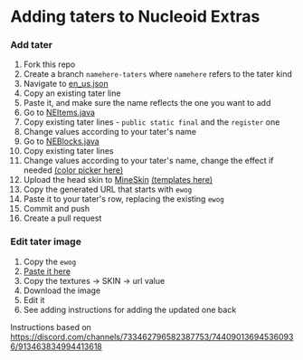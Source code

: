 # Adding taters to Nucleoid Extras

### Add tater

1. Fork this repo
2. Create a branch `namehere-taters` where `namehere` refers to the tater kind
3. Navigate to [en_us.json](https://github.com/NucleoidMC/nucleoid-extras/blob/1.17/src/main/resources/data/nucleoid_extras/lang/en_us.json)
4. Copy an existing tater line
5. Paste it, and make sure the name reflects the one you want to add
6. Go to [NEItems.java](https://github.com/NucleoidMC/nucleoid-extras/blob/1.17/src/main/java/xyz/nucleoid/extras/lobby/NEItems.java)
7. Copy existing tater lines - `public static final` and the `register` one
8. Change values according to your tater's name
9. Go to [NEBlocks.java](https://github.com/NucleoidMC/nucleoid-extras/blob/1.17/src/main/java/xyz/nucleoid/extras/lobby/NEBlocks.java)
10. Copy existing tater lines
11. Change values according to your tater's name, change the effect if needed [(color picker here)](https://rgbcolorcode.com)
9. Upload the head skin to [MineSkin](https://mineskin.org) [(templates here)](https://minecraft.fandom.com/wiki/Skin#Official_skin_templates)
10. Copy the generated URL that starts with `ewog`
11. Paste it to your tater's row, replacing the existing `ewog`
11. Commit and push
12. Create a pull request

### Edit tater image

1. Copy the `ewog`
2. [Paste it here](https://www.base64decode.org)
3. Copy the textures -> SKIN -> url value
4. Download the image
5. Edit it
6. See adding instructions for adding the updated one back

Instructions based on https://discord.com/channels/733462796582387753/744090136945360936/913463834994413618
